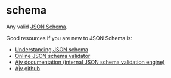 # schema

Any valid [JSON Schema](http://json-schema.org).

Good resources if you are new to JSON Schema is:

* [Understanding JSON schema](https://spacetelescope.github.io/understanding-json-schema/)
* [Online JSON schema validator](http://jsonschemavalidator.net)
* [Ajv documentation (internal JSON schema validation engine)](https://epoberezkin.github.io/ajv/)
* [Ajv github](https://github.com/epoberezkin/ajv)
